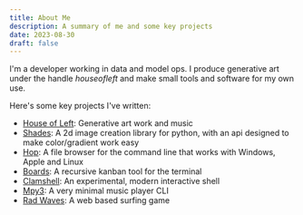 ```yaml
---
title: About Me
description: A summary of me and some key projects
date: 2023-08-30
draft: false
---
```


I'm a developer working in data and model ops. I produce generative art under the handle *houseofleft* and make small tools and software for my own use.

Here's some key projects I've written:

* [House of Left](https://github.com/benrutter/house-of-left): Generative art work and music
* [Shades](https://github.com/benrutter/shades): A 2d image creation library for python, with an api designed to make color/gradient work easy
* [Hop](https://github.com/benrutter/hop): A file browser for the command line that works with Windows, Apple and Linux
* [Boards](https://github.com/benrutter/boards): A recursive kanban tool for the terminal
* [Clamshell](https://github.com/benrutter/clamshell): An experimental, modern interactive shell
* [Mpy3](https://github.com/benrutter/mpy3): A very minimal music player CLI
* [Rad Waves](https://supercoolgames.itch.io/rad-waves): A web based surfing game
